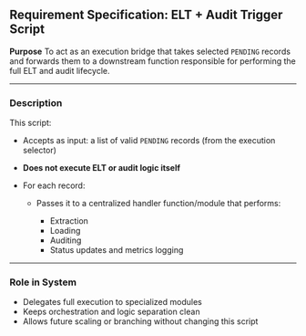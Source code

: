 ## Requirement Specification: ELT + Audit Trigger Script

**Purpose**
To act as an execution bridge that takes selected `PENDING` records and forwards them to a downstream function responsible for performing the full ELT and audit lifecycle.

---

### Description

This script:

* Accepts as input: a list of valid `PENDING` records (from the execution selector)
* **Does not execute ELT or audit logic itself**
* For each record:

  * Passes it to a centralized handler function/module that performs:

    * Extraction
    * Loading
    * Auditing
    * Status updates and metrics logging

---

### Role in System

* Delegates full execution to specialized modules
* Keeps orchestration and logic separation clean
* Allows future scaling or branching without changing this script


